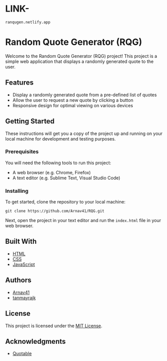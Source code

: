 # LINK-
`ranqugen.netlify.app`

# Random Quote Generator (RQG)

Welcome to the Random Quote Generator (RQG) project! This project is a simple web application that displays a randomly generated quote to the user.

## Features

- Display a randomly generated quote from a pre-defined list of quotes
- Allow the user to request a new quote by clicking a button
- Responsive design for optimal viewing on various devices

## Getting Started

These instructions will get you a copy of the project up and running on your local machine for development and testing purposes.

### Prerequisites

You will need the following tools to run this project:

- A web browser (e.g. Chrome, Firefox)
- A text editor (e.g. Sublime Text, Visual Studio Code)

### Installing

To get started, clone the repository to your local machine:

`git clone https://github.com/Arnav41/RQG.git`

Next, open the project in your text editor and run the `index.html` file in your web browser.

## Built With

- [HTML](https://developer.mozilla.org/en-US/docs/Web/HTML)
- [CSS](https://developer.mozilla.org/en-US/docs/Web/CSS)
- [JavaScript](https://developer.mozilla.org/en-US/docs/Web/JavaScript)

## Authors

- [Arnav41](https://github.com/Arnav41)
- [tanmayrajk](https://github.com/tanmayrajk)

## License

This project is licensed under the [MIT License](LICENSE).

## Acknowledgments

- [Quotable](https://github.com/lukePeavey/quotable)
